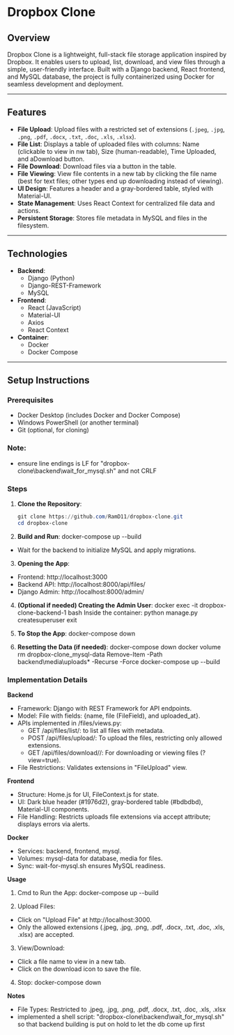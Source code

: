 # Dropbox Clone

## Overview

Dropbox Clone is a lightweight, full-stack file storage application inspired by Dropbox. It enables users to upload, list, download, and view files through a simple, user-friendly interface. Built with a Django backend, React frontend, and MySQL database, the project is fully containerized using Docker for seamless development and deployment.

---

## Features

- **File Upload**: Upload files with a restricted set of extensions (`.jpeg`, `.jpg`, `.png`, `.pdf`, `.docx`, `.txt`, `.doc`, `.xls`, `.xlsx`).
- **File List**: Displays a table of uploaded files with columns: Name (clickable to view in nw tab), Size (human-readable), Time Uploaded, and aDownload button.
- **File Download**: Download files via a button in the table.
- **File Viewing**: View file contents in a new tab by clicking the file name (best for text files; other types end up downloading instead of viewing).
- **UI Design**: Features a header and a gray-bordered table, styled with Material-UI.
- **State Management**: Uses React Context for centralized file data and actions.
- **Persistent Storage**: Stores file metadata in MySQL and files in the filesystem.

---

## Technologies

- **Backend**:
  - Django (Python)
  - Django-REST-Framework
  - MySQL
- **Frontend**:
  - React (JavaScript)
  - Material-UI
  - Axios
  - React Context
- **Container**:
  - Docker
  - Docker Compose

---


## Setup Instructions

### Prerequisites
- Docker Desktop (includes Docker and Docker Compose)
- Windows PowerShell (or another terminal)
- Git (optional, for cloning)

### Note:
- ensure line endings is LF for "dropbox-clone\backend\wait_for_mysql.sh" and not CRLF

### Steps
1. **Clone the Repository**:
   ```powershell
   git clone https://github.com/RamD11/dropbox-clone.git
   cd dropbox-clone

2. **Build and Run**:
docker-compose up --build
- Wait for the backend to initialize MySQL and apply migrations.

3. **Opening the App**:
- Frontend: http://localhost:3000
- Backend API: http://localhost:8000/api/files/
- Django Admin: http://localhost:8000/admin/

4. **(Optional if needed) Creating the Admin User**:
docker exec -it dropbox-clone-backend-1 bash
Inside the container:
python manage.py createsuperuser
exit

5. **To Stop the App**:
docker-compose down

6. **Resetting the Data (if needed)**:
docker-compose down
docker volume rm dropbox-clone_mysql-data
Remove-Item -Path backend\media\uploads\* -Recurse -Force
docker-compose up --build

### Implementation Details

**Backend**
- Framework: Django with REST Framework for API endpoints.
- Model: File with fields: {name, file (FileField), and uploaded_at}.
- APIs implemented in /files/views.py:
  - GET /api/files/list/: to list all files with metadata.
  - POST /api/files/upload/: To upload the files, restricting only allowed extensions.
  - GET /api/files/download/<pk>/: For downloading or viewing files (?view=true).
- File Restrictions: Validates extensions in "FileUpload" view.

**Frontend**
- Structure: Home.js for UI, FileContext.js for state.
- UI: Dark blue header (#1976d2), gray-bordered table (#bdbdbd), Material-UI components.
- File Handling: Restricts uploads file extensions via accept attribute; displays errors via alerts.

**Docker**
- Services: backend, frontend, mysql.
- Volumes: mysql-data for database, media for files.
- Sync: wait-for-mysql.sh ensures MySQL readiness.

**Usage**

1. Cmd to Run the App:
docker-compose up --build

2. Upload Files:
- Click on "Upload File" at http://localhost:3000.
- Only the allowed extensions (.jpeg, .jpg, .png, .pdf, .docx, .txt, .doc, .xls, .xlsx) are accepted.

3. View/Download:
- Click a file name to view in a new tab.
- Click on the download icon to save the file.

4. Stop:
docker-compose down

**Notes**
- File Types: Restricted to .jpeg, .jpg, .png, .pdf, .docx, .txt, .doc, .xls, .xlsx
- implemented a shell script: "dropbox-clone\backend\wait_for_mysql.sh" so that backend building is put on hold to let the db come up first
